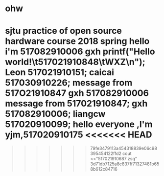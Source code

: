 # ohw
sjtu practice of open source hardware course 2018 spring
hello  i'm 517082910006 gxh
printf("Hello world!\t517021910848\tWXZ\n");
Leon 517021910151;
caicai 517030910226;
message from 517O21910847
gxh 517082910006
message from 517021910847;
gxh 517082910006;
liangcw 517020910099;
hello everyone ,l'm yjm,517020910175
<<<<<<< HEAD
=======
>>>>>>> 79fe3479113a454318839e06c98395454122ffd2
cout <<"517021910687 zsq"
>>>>>>> 3d71db7125a8c837ff71327481b658b612c84716
